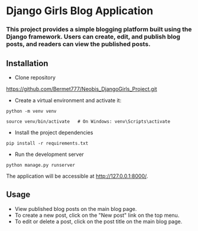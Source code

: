 # Django Girls Blog Application
### This project provides a simple blogging platform built using the Django framework. Users can create, edit, and publish blog posts, and readers can view the published posts.  

## Installation

- Clone repository

https://github.com/Bermet777/Neobis_DjangoGirls_Project.git

- Create a virtual environment and activate it:

```python -m venv venv```

```source venv/bin/activate   # On Windows: venv\Scripts\activate```

- Install the project dependencies

```pip install -r requirements.txt```

- Run the development server

```python manage.py runserver```

The application will be accessible at http://127.0.0.1:8000/.

## Usage

- View published blog posts on the main blog page.
- To create a new post, click on the "New post" link on the top menu.
- To edit or delete a post, click on the post title on the main blog page.




